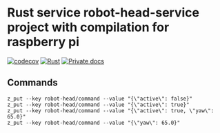 # Rust service robot-head-service project with compilation for raspberry pi

[![codecov](https://codecov.io/gh/dmweis/robot-head-service/branch/main/graph/badge.svg)](https://codecov.io/gh/dmweis/robot-head-service)
[![Rust](https://github.com/dmweis/robot-head-service/workflows/Rust/badge.svg)](https://github.com/dmweis/robot-head-service/actions)
[![Private docs](https://github.com/dmweis/robot-head-service/workflows/Deploy%20Docs%20to%20GitHub%20Pages/badge.svg)](https://davidweis.dev/robot-head-service/robot-head-service/index.html)

## Commands

```shell
z_put --key robot-head/command --value "{\"active\": false}"
z_put --key robot-head/command --value "{\"active\": true}"
z_put --key robot-head/command --value "{\"active\": true, \"yaw\": 65.0}"
z_put --key robot-head/command --value "{\"yaw\": 65.0}"
```

